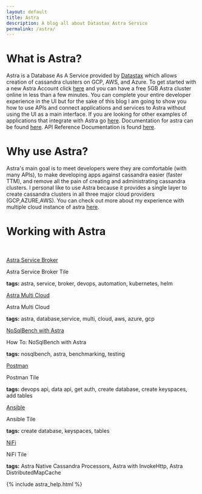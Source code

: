 ```yaml
---
layout: default
title: Astra
description: A blog all about Datastax Astra Service
permalink: /astra/
---
```


# What is Astra?

Astra is a Database As A Service provided by [Datastax](https://datastax.com) which allows creation of cassandra clusters on GCP, AWS, and Azure. To get started with a new Astra Account click [here](https://astra.datastax.com/register) and you can have a free 5GB Astra cluster online in less than a few minutes.  You can complete your entire developer experience in the UI but for the sake of this blog I am going to show you how to use APIs and connect applications and services to Astra without using the UI as a main interface.  If you are looking for other examples of applications that integrate with Astra go [here](https://docs.astra.datastax.com/docs/sample-apps).  Documentation for astra can be found [here](https://docs.astra.datastax.com/docs/).  API Reference Documentation is found [here](https://docs.astra.datastax.com/reference).

# Why use Astra?

Astra's main goal is to meet developers were they are comfortable (with many APIs), to make developing apps against cassandra easier (faster TTM), and remove all the pain of creating and administrating cassandra clusters.  I personal like to use Astra because it provides a single layer to create cassandra clusters in all three major cloud providers (GCP,AZURE,AWS).  You can check out more about my experience with multiple cloud instance of astra [here](/astra/multi/cloud/).

# Working with Astra
<p>&nbsp;</p>

<div class="mui-container">
  <div class="home mui-row">
      <div class="mui-col-md-2">
        <article class="mui-panel">
          <div class="bg-holder bg-deep-purple" style="background:url(/assets/images/database.jpg) no-repeat center center">
            <span class="post-list-title">
              <a class="post-link" href="/astra/service/broker/">Astra Service Broker</a>
            </span>
            <div class="img-overlay"></div>
            <a href="/astra/service/broker/" class="overlay"></a>
          </div>
          <div class="post-data">
            <p class="post-excerpt">Astra Service Broker Tile</p>
            <p><b>tags:</b> astra, service, broker, devops, automation, kubernetes, helm</p>
          </div>
        </article>
      </div>
      <div class="mui-col-md-2">
        <article class="mui-panel">
          <div class="bg-holder bg-deep-purple" style="background:url(/assets/images/database.jpg) no-repeat center center">
            <span class="post-list-title">
              <a class="post-link" href="/astra/multi/cloud/">Astra Multi Cloud</a>
            </span>
            <div class="img-overlay"></div>
            <a href="/astra/multi/cloud/" class="overlay"></a>
          </div>
          <div class="post-data">
            <p class="post-excerpt">Astra Multi Cloud</p>
            <p><b>tags:</b> astra, database,service, multi, cloud, aws, azure, gcp </p>
          </div>
        </article>
      </div>
      <div class="mui-col-md-2">
        <article class="mui-panel">
          <div class="bg-holder bg-deep-purple" style="background:url(/assets/images/database.jpg) no-repeat center center">
            <span class="post-list-title">
              <a class="post-link" href="/nosqlbench/astra/">NoSqlBench with Astra</a>
            </span>
            <div class="img-overlay"></div>
            <a href="/nosqlbench/astra/" class="overlay"></a>
          </div>
          <div class="post-data">
            <p class="post-excerpt">How To: NoSqlBench with Astra</p>
            <p><b>tags:</b> nosqlbench, astra, benchmarking, testing</p>
          </div>
        </article>
      </div>
  </div>
  <div class="home mui-row">
      <div class="mui-col-md-2">
        <article class="mui-panel">
          <div class="bg-holder bg-deep-purple" style="background:url(/assets/images/database.jpg) no-repeat center center">
            <span class="post-list-title">
              <a class="post-link" href="/astra/postman/">Postman</a>
            </span>
            <div class="img-overlay"></div>
            <a href="/astra/postman/" class="overlay"></a>
          </div>
          <div class="post-data">
            <p class="post-excerpt">Postman Tile</p>
            <p><b>tags:</b> devops api, data api, get auth, create database, create keyspaces, add tables</p>
          </div>
        </article>
      </div>
      <div class="mui-col-md-2">
        <article class="mui-panel">
          <div class="bg-holder bg-deep-purple" style="background:url(/assets/images/database.jpg) no-repeat center center">
            <span class="post-list-title">
              <a class="post-link" href="/astra/ansible/">Ansible</a>
            </span>
            <div class="img-overlay"></div>
            <a href="/astra/ansible/" class="overlay"></a>
          </div>
          <div class="post-data">
            <p class="post-excerpt">Ansible Tile</p>
            <p><b>tags:</b> create database, keyspaces, tables</p>
          </div>
        </article>
      </div>
      <div class="mui-col-md-2">
        <article class="mui-panel">
          <div class="bg-holder bg-deep-purple" style="background:url(/assets/images/database.jpg) no-repeat center center">
            <span class="post-list-title">
              <a class="post-link" href="/astra/nifi/">NiFi</a>
            </span>
            <div class="img-overlay"></div>
            <a href="/astra/nifi/" class="overlay"></a>
          </div>
          <div class="post-data">
            <p class="post-excerpt">NiFi Tile</p>
            <p><b>tags:</b> Astra Native Cassandra Processors, Astra with InvokeHttp, Astra DistributedMapCache</p>
          </div>
        </article>
      </div>
    </div>     
</div>

{% include astra_help.html %}